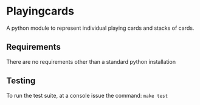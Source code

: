 # Playingcards
A python module to represent individual playing cards and stacks of cards.

## Requirements
There are no requirements other than a standard python installation

## Testing
To run the test suite, at a console issue the command:
`make test`
